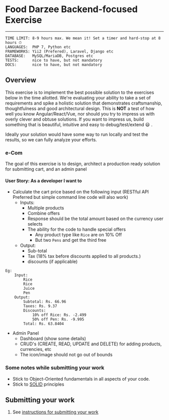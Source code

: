 # Food Darzee Backend-focused Exercise
___

```
TIME LIMIT: 8-9 hours max. We mean it! Set a timer and hard-stop at 8 hours ⏱
LANGUAGES:  PHP 7, Python etc
FRAMEWORKS: Yii2 (Prefered), Laravel, Django etc
DATABASE:   MySQL/MariaDB, Postgres etc
TESTS:      nice to have, but not mandatory
DOCS:       nice to have, but not mandatory
```

## Overview
This exercise is to implement the best possible solution to the exercises below in the time allotted. We're evaluating your ability to take a set of requirements and spike a holistic solution that demonstrates craftsmanship, thoughtfulness and good architectural design. This is **NOT** a test of how well you know Angular/React/Vue, nor should you try to impress us with overly clever and obtuse solutions. If you want to impress us, build something that is beautiful, intuitive and easy to debug/test/extend :smiley: .

Ideally your solution would have some way to run locally and test the results, so we can fully analyze your efforts.

### e-Com
The goal of this exercise is to design, architect a production ready solution for submitting cart, and an admin panel

#### User Story: As a developer I want to

* Calculate the cart price based on the following input (RESTful API Preferred but simple command line code will also work)
    * Inputs:
        * Multiple products
        * Combine offers
        * Response should be the total amount based on the currency user selects
        * The ability for the code to handle special offers
            * Any product type like `Rice` are on 10% Off
            * But two `Pens` and get the third free
    * Output:
        * Sub-total
        * Tax (18% tax before discounts applied to all products.)
        * discounts (if applicable)

``` 
Eg:
    Input:
        Rice
        Rice
        Juice
        Pen
    Output:
        Subtotal: Rs. 66.96
        Taxes: Rs. 9.37
        Discounts:
            10% off Rice: Rs. -2.499
            50% off Pen: Rs. -9.995
        Total: Rs. 63.8404

```

* Admin Panel
    * Dashboard (show some details)
    * CRUD's (CREATE, READ, UPDATE and DELETE) for adding products, currencies, etc 
    * The icon/image should not go out of bounds

### Some notes while submitting your work

* Stick to Object-Oriented fundamentals in all aspects of your code.
* Stick to [SOLID](https://en.wikipedia.org/wiki/SOLID) principles 

## Submitting your work
1. See [instructions for submitting your work](https://github.com/FoodDarzee/take-home#general-instructions)
